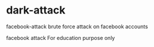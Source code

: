 # dark-attack
facebook-attack
brute force attack on facebook accounts 


facebook attack 
For education purpose only 
